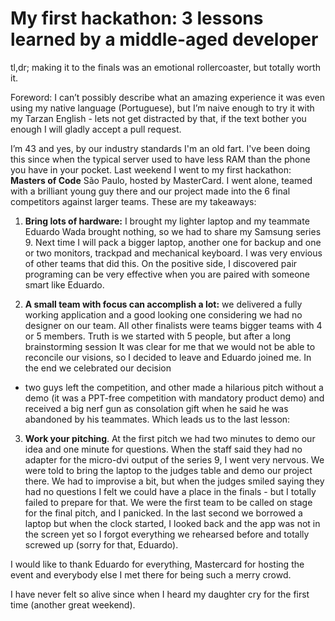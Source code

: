 # My first hackathon: 3 lessons learned by a middle-aged developer

tl,dr; making it to the finals was an emotional rollercoaster, but totally worth it.

Foreword: I can’t possibly describe what an amazing experience it was even using my native language (Portuguese), 
but I’m naive enough to try it with my Tarzan English - lets not get distracted by that, if the text bother you 
enough I will gladly accept a pull request.

I’m 43 and yes, by our industry standards I'm an old fart. I've been doing this since when the typical server used 
to have less RAM than the phone you have in your pocket. Last weekend I went to my first hackathon: **Masters of Code** São Paulo, 
hosted by MasterCard. I went alone, teamed with a brilliant young guy there and our project made into the 6 final 
competitors against larger teams. These are my takeaways:

1. **Bring lots of hardware:** I brought my lighter laptop and my teammate Eduardo Wada brought nothing, so we had to share
my Samsung series 9. Next time I will pack a bigger laptop, another one for backup and one or two monitors, trackpad 
and mechanical keyboard. I was very envious of other teams that did this. On the positive side, I discovered pair 
programing can be very effective when you are paired with someone smart like Eduardo. 

2. **A small team with focus can accomplish a lot:** we delivered a fully working application and a good looking one 
considering we had no designer on our team. All other finalists were teams bigger teams with 4 or 5 members. 
Truth is we started with 5 people, but after a long brainstorming session It was clear for me that we would not
be able to reconcile our visions, so I decided to leave and Eduardo joined me. In the end we celebrated our decision 
- two guys left the competition, and other made a hilarious pitch without a demo (it was a PPT-free competition with 
mandatory product demo) and received a big nerf gun as consolation gift when he said he was abandoned
by his teammates. Which leads us to the last lesson:

3. **Work your pitching**. At the first pitch we had two minutes to demo our idea and one minute for questions. When the 
staff said they had no adapter for the micro-dvi output of the series 9, I went very nervous. We were told to bring 
the laptop to the judges table and demo our project there. We had to improvise a bit, but when the judges smiled 
saying  they had no questions I felt we could have a place in the finals - but I totally failed to prepare for that. 
We were the first team to be called on stage for the final pitch, and I panicked. In the last second we borrowed a 
laptop but when the clock started, I looked back and the app was not in the screen yet so I forgot everything we 
rehearsed before and totally screwed up (sorry for that, Eduardo).

I would like to thank Eduardo for everything, Mastercard for hosting the event and everybody else I met there for being
such a merry crowd.

I have never felt so alive since when I heard my daughter cry for the first time (another great weekend).

